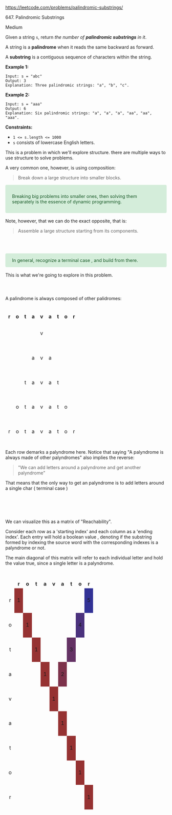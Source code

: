 <https://leetcode.com/problems/palindromic-substrings/>

647\. Palindromic Substrings

Medium

Given a string `s`, return _the number of **palindromic substrings** in it_.

A string is a **palindrome** when it reads the same backward as forward.

A **substring** is a contiguous sequence of characters within the string.

**Example 1:**

```
Input: s = "abc"
Output: 3
Explanation: Three palindromic strings: "a", "b", "c".

```

**Example 2:**

```
Input: s = "aaa"
Output: 6
Explanation: Six palindromic strings: "a", "a", "a", "aa", "aa", "aaa".

```

**Constraints:**

- `1 <= s.length <= 1000`
- `s` consists of lowercase English letters.

This is a problem in which we'll explore structure.
there are multiple ways to use structure to solve problems.

A very common one, however, is using composition:
> Break down a large structure into smaller blocks.

<style>

.alert-success {
    color: #155724;
    background-color: #d4edda;
    border-color: #c3e6cb;
}

.alert {
    position: relative;
    padding: .75rem 1.25rem;
    margin-bottom: 1rem;
    border: 1px solid transparent;
    border-radius: .25rem;
}

</style>

<div class="alert alert-success">

Breaking big problems into smaller ones, then solving them separately is the essence of dynamic programming.
</div>

Note, however, that we can do the exact opposite, that is:
> Assemble a large structure starting from its components.

<br></br>

<div class="alert alert-success">
In general, recognize a terminal case , and build from there.
</div>

This is what we're going to explore in this problem.
<br></br>

#

##

A palindrome is always composed of other palidromes:
<br></br>

<table>
<thead>
  <tr>
    <th>r</th>
    <th>o</th>
    <th>t</th>
    <th>a</th>
    <th>v</th>
    <th>a</th>
    <th>t</th>
    <th>o</th>
    <th>r</th>
  </tr>
</thead>
<tbody>
  <tr>
    <td></td>
    <td></td>
    <td></td>
    <td></td>
    <td>v</td>
    <td></td>
    <td></td>
    <td></td>
    <td></td>
  </tr>
  <tr>
    <td></td>
    <td></td>
    <td></td>
    <td>a</td>
    <td>v</td>
    <td>a</td>
    <td></td>
    <td></td>
    <td></td>
  </tr>
  <tr>
    <td></td>
    <td></td>
    <td>t</td>
    <td>a</td>
    <td>v</td>
    <td>a</td>
    <td>t</td>
    <td></td>
    <td></td>
  </tr>
  <tr>
    <td></td>
    <td>o</td>
    <td>t</td>
    <td>a</td>
    <td>v</td>
    <td>a</td>
    <td>t</td>
    <td>o</td>
    <td></td>
  </tr>
  <tr>
    <td>r</td>
    <td>o</td>
    <td>t</td>
    <td>a</td>
    <td>v</td>
    <td>a</td>
    <td>t</td>
    <td>o</td>
    <td>r</td>
  </tr>
</tbody>
</table>

Each row demarks a palyndrome here.
Notice that saying "A palyndrome is always made of other palyndromes" also implies the reverse:

> "We can add letters around a palyndrome and get another palyndrome"

That means that the only way to get an palyndrome is to add letters around a single char ( terminal case )

<br></br>

##

#

We can visualize this as a matrix of "Reachability".

Consider each row as a 'starting index' and each
column as a 'ending index'.
Each entry will hold a boolean value , denoting if the substring formed by indexing the source word with the corresponding indexes is a palyndrome or not.

The main diagonal of this matrix will refer to each
individual letter and hold the value true, since a single letter is a palyndrome.

#

<div>

<style type="text/css">
    /*Main Diag*/
    .reachability tbody tr:nth-child(1) td:nth-child(2),
    .reachability tbody tr:nth-child(2) td:nth-child(3),
    .reachability tbody tr:nth-child(3) td:nth-child(4),
    .reachability tbody tr:nth-child(4) td:nth-child(5),
    .reachability tbody tr:nth-child(5) td:nth-child(6),
    .reachability tbody tr:nth-child(6) td:nth-child(7),
    .reachability tbody tr:nth-child(7) td:nth-child(8),
    .reachability tbody tr:nth-child(8) td:nth-child(9),
    .reachability tbody tr:nth-child(9) td:nth-child(10) {
        background-color: rgb(150, 50, 50);
    }

    /*Off Diag*/

    .reachability tbody tr:nth-child(4) td:nth-child(7) {
        background-color: rgb(125, 50, 75);
    }

    .reachability tbody tr:nth-child(3) td:nth-child(8) {
        background-color: rgba(100, 50, 100);
    }

    .reachability tbody tr:nth-child(2) td:nth-child(9) {
        background-color: rgba(75, 50, 125);
    }

    .reachability tbody tr:nth-child(1) td:nth-child(10) {

        background-color: rgb(50, 50, 150);
    }

    /*Borders*/
    .reachability,
    .reachability thead tr th,
    .reachability tbody tr td {

        border: 1px solid rgba(255, 255, 255, 0.1);
        text-align: center;

    }

    .reachability {
        width: 100%;
        height: 100%;
    }

    td {
        height: 7vw;
        /*width: 8vw;*/

    }
</style>

<table class="reachability">
    <thead>
        <tr>
            <th></th>
            <th>r</th>
            <th>o</th>
            <th>t</th>
            <th>a</th>
            <th>v</th>
            <th>a</th>
            <th>t</th>
            <th>o</th>
            <th>r</th>
        </tr>
    </thead>
    <tbody>
        <tr>
            <td>r</td>
            <td>1</td>
            <td></td>
            <td></td>
            <td></td>
            <td></td>
            <td></td>
            <td></td>
            <td></td>
            <td>5</td>
        </tr>
        <tr>
            <td>o</td>
            <td></td>
            <td>1</td>
            <td></td>
            <td></td>
            <td></td>
            <td></td>
            <td></td>
            <td>4</td>
            <td></td>
        </tr>
        <tr>
            <td>t</td>
            <td></td>
            <td></td>
            <td>1</td>
            <td></td>
            <td></td>
            <td></td>
            <td>3</td>
            <td></td>
            <td></td>
        </tr>
        <tr>
            <td>a</td>
            <td></td>
            <td></td>
            <td></td>
            <td>1</td>
            <td></td>
            <td>2</td>
            <td></td>
            <td></td>
            <td></td>
        </tr>
        <tr>
            <td>v</td>
            <td></td>
            <td></td>
            <td></td>
            <td></td>
            <td>1</td>
            <td></td>
            <td></td>
            <td></td>
            <td></td>
        </tr>
        <tr>
            <td>a</td>
            <td></td>
            <td></td>
            <td></td>
            <td></td>
            <td></td>
            <td>1</td>
            <td></td>
            <td></td>
            <td></td>
        </tr>
        <tr>
            <td>t</td>
            <td></td>
            <td></td>
            <td></td>
            <td></td>
            <td></td>
            <td></td>
            <td>1</td>
            <td></td>
            <td></td>
        </tr>
        <tr>
            <td>o</td>
            <td></td>
            <td></td>
            <td></td>
            <td></td>
            <td></td>
            <td></td>
            <td></td>
            <td>1</td>
            <td></td>
        </tr>
        <tr>
            <td>r</td>
            <td></td>
            <td></td>
            <td></td>
            <td></td>
            <td></td>
            <td></td>
            <td></td>
            <td></td>
            <td>1</td>
        </tr>
    </tbody>
</table>
</div>

#

Note that because every palyndrome MUST be made by
adding letters around a pre-existing palyndrome,
checking all possible palyndromes amounts to checking every neighbor ( top, right and diagonal ) index of known palyndromes, marking it accordingly, and repeating the process until every entry is filled.

 Here we use other numbers, alongside the gradient, to denote the direction of propagation of the "palyndroness" checking

What makes this process possibly complicated, however, is the manner in which we choose to check these neighbors. Note that some cells are neighboring many entries, and would be counted twice is a naive approach.

Here we paint in gray all the cells that are checked. With dotted white borders are the cells that would be checked twice: at the same time, they're above and to the right of a existing palyndrome.

<style type="text/css">
    /*Main Diag*/
    .reachability2 tbody tr:nth-child(1) td:nth-child(2),
    .reachability2 tbody tr:nth-child(2) td:nth-child(3),
    .reachability2 tbody tr:nth-child(3) td:nth-child(4),
    .reachability2 tbody tr:nth-child(4) td:nth-child(5),
    .reachability2 tbody tr:nth-child(5) td:nth-child(6),
    .reachability2 tbody tr:nth-child(6) td:nth-child(7),
    .reachability2 tbody tr:nth-child(7) td:nth-child(8),
    .reachability2 tbody tr:nth-child(8) td:nth-child(9),
    .reachability2 tbody tr:nth-child(9) td:nth-child(10)
     {
        background-color: rgb(150, 50, 50);
    }

    .reachability2 tbody tr:nth-child(4) td:nth-child(7) {
        background-color: rgb(125, 50, 75);
    }

    .reachability2 tbody tr:nth-child(3) td:nth-child(8) {
        background-color: rgba(100, 50, 100);
    }

    .reachability2 tbody tr:nth-child(2) td:nth-child(9) {
        background-color: rgba(75, 50, 125);
    }

    .reachability2 tbody tr:nth-child(1) td:nth-child(10) {

        background-color: rgb(50, 50, 150);
    }

    .reachability2 tbody tr:nth-child(1) td:nth-child(3),
    .reachability2 tbody tr:nth-child(2) td:nth-child(4),
    .reachability2 tbody tr:nth-child(3) td:nth-child(5),
    .reachability2 tbody tr:nth-child(4) td:nth-child(6),
    .reachability2 tbody tr:nth-child(5) td:nth-child(7),
    .reachability2 tbody tr:nth-child(6) td:nth-child(8),
    .reachability2 tbody tr:nth-child(7) td:nth-child(9),
    .reachability2 tbody tr:nth-child(8) td:nth-child(10),
    .reachability2 tbody tr:nth-child(9) td:nth-child(11) {
        background-color: rgb(255, 255, 255, 0.2);
        border: 2px dotted rgba(255, 255, 255, 1);

    }

    .reachability2 tbody tr:nth-child(1) td:nth-child(4),
    .reachability2 tbody tr:nth-child(2) td:nth-child(5),
    .reachability2 tbody tr:nth-child(3) td:nth-child(6),
    .reachability2 tbody tr:nth-child(5) td:nth-child(8),
    .reachability2 tbody tr:nth-child(6) td:nth-child(9),
    .reachability2 tbody tr:nth-child(7) td:nth-child(10),
    .reachability2 tbody tr:nth-child(1) td:nth-child(9),
    .reachability2 tbody tr:nth-child(2) td:nth-child(8),
    .reachability2 tbody tr:nth-child(3) td:nth-child(7)
    {
        background-color: rgb(255, 255, 255, 0.2);
    }

    /*Off Diag*/

    /*Borders*/
    .reachability2,
    td,
    th {

        text-align: center;

    }

    .reachability2 {
        width: 100%;
        height: 100%;
    }

    td {
        height: 8vw;

    }
</style>
<br></br>
<table class="reachability2">
    <thead>
        <tr>
            <th></th>
            <th>r</th>
            <th>o</th>
            <th>t</th>
            <th>a</th>
            <th>v</th>
            <th>a</th>
            <th>t</th>
            <th>o</th>
            <th>r</th>
        </tr>
    </thead>
    <tbody>
        <tr>
            <td>r</td>
            <td>1</td>
            <td></td>
            <td></td>
            <td></td>
            <td></td>
            <td></td>
            <td></td>
            <td></td>
            <td>5</td>
        </tr>
        <tr>
            <td>o</td>
            <td></td>
            <td>1</td>
            <td></td>
            <td></td>
            <td></td>
            <td></td>
            <td></td>
            <td>4</td>
            <td></td>
        </tr>
        <tr>
            <td>t</td>
            <td></td>
            <td></td>
            <td>1</td>
            <td></td>
            <td></td>
            <td></td>
            <td>3</td>
            <td></td>
            <td></td>
        </tr>
        <tr>
            <td>a</td>
            <td></td>
            <td></td>
            <td></td>
            <td>1</td>
            <td></td>
            <td>2</td>
            <td></td>
            <td></td>
            <td></td>
        </tr>
        <tr>
            <td>v</td>
            <td></td>
            <td></td>
            <td></td>
            <td></td>
            <td>1</td>
            <td></td>
            <td></td>
            <td></td>
            <td></td>
        </tr>
        <tr>
            <td>a</td>
            <td></td>
            <td></td>
            <td></td>
            <td></td>
            <td></td>
            <td>1</td>
            <td></td>
            <td></td>
            <td></td>
        </tr>
        <tr>
            <td>t</td>
            <td></td>
            <td></td>
            <td></td>
            <td></td>
            <td></td>
            <td></td>
            <td>1</td>
            <td></td>
            <td></td>
        </tr>
        <tr>
            <td>o</td>
            <td></td>
            <td></td>
            <td></td>
            <td></td>
            <td></td>
            <td></td>
            <td></td>
            <td>1</td>
            <td></td>
        </tr>
        <tr>
            <td>r</td>
            <td></td>
            <td></td>
            <td></td>
            <td></td>
            <td></td>
            <td></td>
            <td></td>
            <td></td>
            <td>1</td>
        </tr>
    </tbody>
</table>
<br></br>

To avoid this double checking, instead of looking at the top, right and diag, we look only at the diag. This makes us miss the palydromes to the right, so we explicitly check for them.
Since the whole grid can be tiled by the combination of these two diagonals, we can be sure that we covered every possibility.

<style type="text/css">
    /*Main Diag*/
    .reachability4 tbody tr:nth-child(1) td:nth-child(2),
    .reachability4 tbody tr:nth-child(2) td:nth-child(3),
    .reachability4 tbody tr:nth-child(3) td:nth-child(4),
    .reachability4 tbody tr:nth-child(4) td:nth-child(5),
    .reachability4 tbody tr:nth-child(5) td:nth-child(6),
    .reachability4 tbody tr:nth-child(6) td:nth-child(7),
    .reachability4 tbody tr:nth-child(7) td:nth-child(8),
    .reachability4 tbody tr:nth-child(8) td:nth-child(9),
    .reachability4 tbody tr:nth-child(9) td:nth-child(10)
     {
        background-color: rgb(150, 50, 50);
    }

    /*Block paint*/

    .reachability4 tbody tr:nth-child(1) td:nth-child(4),
    .reachability4 tbody tr:nth-child(2) td:nth-child(5),
    .reachability4 tbody tr:nth-child(3) td:nth-child(6),
    .reachability4 tbody tr:nth-child(4) td:nth-child(7),
    .reachability4 tbody tr:nth-child(5) td:nth-child(8),
    .reachability4 tbody tr:nth-child(6) td:nth-child(9),
    .reachability4 tbody tr:nth-child(7) td:nth-child(10) {

        background-color: rgb(255, 255, 255, 0.2);

    }

    .reachability4 tbody tr:nth-child(1) td:nth-child(6),
    .reachability4 tbody tr:nth-child(2) td:nth-child(7),
    .reachability4 tbody tr:nth-child(3) td:nth-child(8),
    .reachability4 tbody tr:nth-child(4) td:nth-child(9),
    .reachability4 tbody tr:nth-child(5) td:nth-child(10){

        background-color: rgb(255, 255, 255, 0.05);

    }

    .reachability4 tbody tr:nth-child(1) td:nth-child(8),
    .reachability4 tbody tr:nth-child(2) td:nth-child(9),
    .reachability4 tbody tr:nth-child(3) td:nth-child(10){

        background-color: rgb(255, 255, 255, 0.01);

    }

    .reachability4 tbody tr:nth-child(1) td:nth-child(3),
    .reachability4 tbody tr:nth-child(2) td:nth-child(4),
    .reachability4 tbody tr:nth-child(3) td:nth-child(5),
    .reachability4 tbody tr:nth-child(4) td:nth-child(6),
    .reachability4 tbody tr:nth-child(5) td:nth-child(7),
    .reachability4 tbody tr:nth-child(6) td:nth-child(8),
    .reachability4 tbody tr:nth-child(7) td:nth-child(9),
    .reachability4 tbody tr:nth-child(8) td:nth-child(10)
     {
        border: 2px dotted rgba(255, 255, 255, 1);

    }

    .reachability4 tbody tr:nth-child(1) td:nth-child(5),
    .reachability4 tbody tr:nth-child(2) td:nth-child(6),
    .reachability4 tbody tr:nth-child(3) td:nth-child(7),
    .reachability4 tbody tr:nth-child(4) td:nth-child(8),
    .reachability4 tbody tr:nth-child(5) td:nth-child(9),
    .reachability4 tbody tr:nth-child(6) td:nth-child(10)
     {
        border: 2px dotted rgba(255, 255, 255, 0.5);

    }
    .reachability4 tbody tr:nth-child(1) td:nth-child(7),
    .reachability4 tbody tr:nth-child(2) td:nth-child(8),
    .reachability4 tbody tr:nth-child(3) td:nth-child(9),
    .reachability4 tbody tr:nth-child(4) td:nth-child(10)
     {
        border: 2px dotted rgba(255, 255, 255, 0.3);

    }
    .reachability4 tbody tr:nth-child(1) td:nth-child(9),
    .reachability4 tbody tr:nth-child(2) td:nth-child(10)
     {
        border: 2px dotted rgba(255, 255, 255, 0.2);

    }

    /*Off Diag*/

    /*Borders*/
    .reachability4,
    td,
    th {

        /*border-collapse: collapse;*/
        border: 1px solid rgba(255, 255, 255, 0.1);
        text-align: center;

    }

    .reachability4 {
        table-layout: fixed;
        width: 100%;
        height: 100%;
    }

    td {
        height: 8vw;

    }
</style>
<br></br>
<table class="reachability4">
    <thead>
        <tr>
            <th></th>
            <th>r</th>
            <th>o</th>
            <th>t</th>
            <th>a</th>
            <th>v</th>
            <th>a</th>
            <th>t</th>
            <th>o</th>
            <th>r</th>
        </tr>
    </thead>
    <tbody>
        <tr>
            <td>r</td>
            <td>1</td>
            <td></td>
            <td></td>
            <td></td>
            <td></td>
            <td></td>
            <td></td>
            <td></td>
            <td>5</td>
        </tr>
        <tr>
            <td>o</td>
            <td></td>
            <td>1</td>
            <td></td>
            <td></td>
            <td></td>
            <td></td>
            <td></td>
            <td>4</td>
            <td></td>
        </tr>
        <tr>
            <td>t</td>
            <td></td>
            <td></td>
            <td>1</td>
            <td></td>
            <td></td>
            <td></td>
            <td>3</td>
            <td></td>
            <td></td>
        </tr>
        <tr>
            <td>a</td>
            <td></td>
            <td></td>
            <td></td>
            <td>1</td>
            <td></td>
            <td>2</td>
            <td></td>
            <td></td>
            <td></td>
        </tr>
        <tr>
            <td>v</td>
            <td></td>
            <td></td>
            <td></td>
            <td></td>
            <td>1</td>
            <td></td>
            <td></td>
            <td></td>
            <td></td>
        </tr>
        <tr>
            <td>a</td>
            <td></td>
            <td></td>
            <td></td>
            <td></td>
            <td></td>
            <td>1</td>
            <td></td>
            <td></td>
            <td></td>
        </tr>
        <tr>
            <td>t</td>
            <td></td>
            <td></td>
            <td></td>
            <td></td>
            <td></td>
            <td></td>
            <td>1</td>
            <td></td>
            <td></td>
        </tr>
        <tr>
            <td>o</td>
            <td></td>
            <td></td>
            <td></td>
            <td></td>
            <td></td>
            <td></td>
            <td></td>
            <td>1</td>
            <td></td>
        </tr>
        <tr>
            <td>r</td>
            <td></td>
            <td></td>
            <td></td>
            <td></td>
            <td></td>
            <td></td>
            <td></td>
            <td></td>
            <td>1</td>
        </tr>
    </tbody>
</table>

#

There are parallels that can be traced to laplacian methods, in which we translate the original problem into coordinates that inately satisfy the bounds when transformed back.

This can be seen as a coordinate transformation ( from row : column to evenness:radius , where evenness denotes if we're in a even or odd diagonal. )
